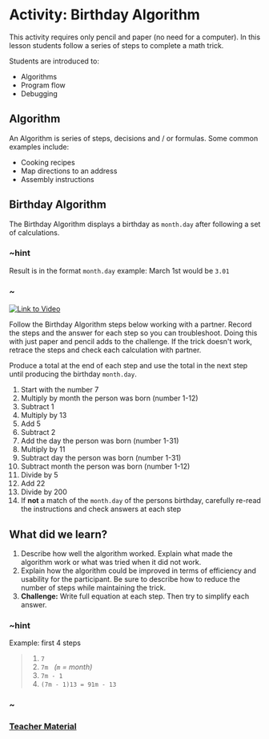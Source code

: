 # Activity: Birthday Algorithm

This activity requires only pencil and paper (no need for a computer). In this lesson students follow a series of steps to complete a math trick.

Students are introduced to:

* Algorithms
* Program flow
* Debugging

## Algorithm

An Algorithm is series of steps, decisions and / or formulas. Some common examples include:

* Cooking recipes
* Map directions to an address
* Assembly instructions

## Birthday Algorithm

The Birthday Algorithm displays a birthday as `month.day` after following a set of calculations.

### ~hint

Result is in the format `month.day`
example: March 1st would be `3.01`

### ~

[![Link to Video](/static/thumbnail_play_video.png)](https://aka.ms/40544a-01_birthday_algorithm_final)

Follow the Birthday Algorithm steps below working with a partner. Record the steps and the answer for each step so you can troubleshoot. Doing this with just paper and pencil adds to the challenge. If the trick doesn't work, retrace the steps and check each calculation with partner.

Produce a total at the end of each step and use the total in the next step until producing the birthday `month.day`.

1. Start with the number 7
2. Multiply by month the person was born (number 1-12)
3. Subtract 1
4. Multiply by 13
5. Add 5
6. Subtract 2
7. Add the day the person was born (number 1-31)
8. Multiply by 11
8. Subtract day the person was born (number 1-31)
10. Subtract month the person was born (number 1-12)
11. Divide by 5
12. Add 22
13. Divide by 200
14. If **not** a match of the `month.day` of the persons birthday, carefully re-read the instructions and check answers at each step

## What did we learn? 

1. Describe how well the algorithm worked. Explain what made the algorithm work or what was tried when it did not work.
2. Explain how the algorithm could be improved in terms of efficiency and usability for the participant. Be sure to describe how to reduce the number of steps while maintaining the trick.
3. **Challenge:** Write full equation at each step. Then try to simplify each answer.

### ~hint

Example: first 4 steps

>1. `7`
>2. `7m` &nbsp; *(`m` = month)*
>3. `7m - 1`  
>4. `(7m - 1)13 = 91m - 13` 

### ~

### [Teacher Material](/courses/csintro1/about/teachers)

